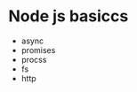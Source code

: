 <h1>Node js basiccs</h1>
<ul>
<li>async</li>
<li>promises</li>
<li>procss</li>
<li>fs</li>
<li>http</li>
</ul>
